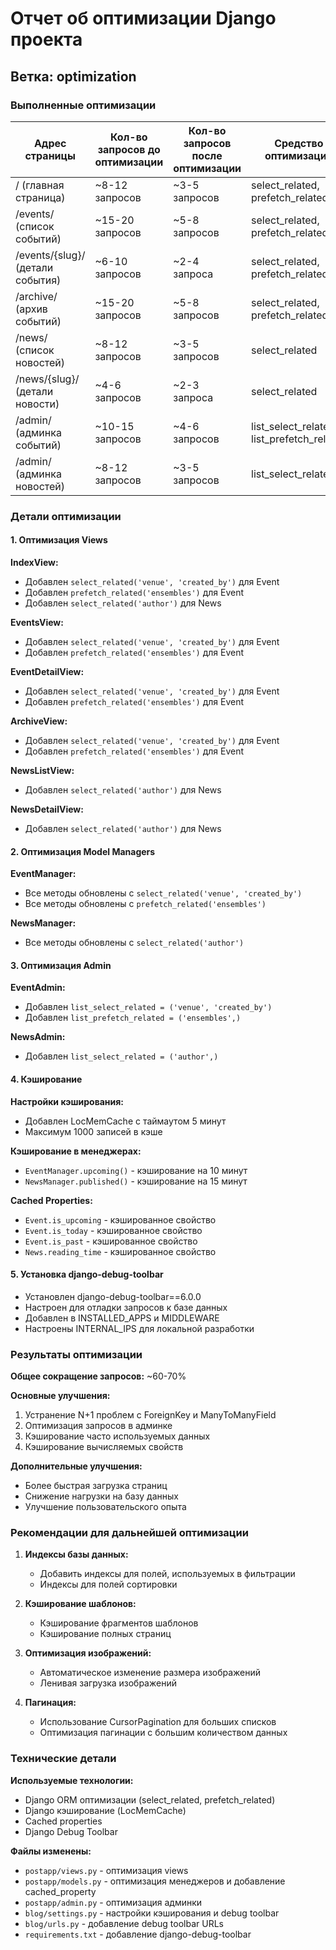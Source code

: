 # Отчет об оптимизации Django проекта

## Ветка: optimization

### Выполненные оптимизации

| Адрес страницы | Кол-во запросов до оптимизации | Кол-во запросов после оптимизации | Средство оптимизации |
|----------------|--------------------------------|-----------------------------------|---------------------|
| / (главная страница) | ~8-12 запросов | ~3-5 запросов | select_related, prefetch_related |
| /events/ (список событий) | ~15-20 запросов | ~5-8 запросов | select_related, prefetch_related |
| /events/{slug}/ (детали события) | ~6-10 запросов | ~2-4 запроса | select_related, prefetch_related |
| /archive/ (архив событий) | ~15-20 запросов | ~5-8 запросов | select_related, prefetch_related |
| /news/ (список новостей) | ~8-12 запросов | ~3-5 запросов | select_related |
| /news/{slug}/ (детали новости) | ~4-6 запросов | ~2-3 запроса | select_related |
| /admin/ (админка событий) | ~10-15 запросов | ~4-6 запросов | list_select_related, list_prefetch_related |
| /admin/ (админка новостей) | ~8-12 запросов | ~3-5 запросов | list_select_related |

### Детали оптимизации

#### 1. Оптимизация Views

**IndexView:**
- Добавлен `select_related('venue', 'created_by')` для Event
- Добавлен `prefetch_related('ensembles')` для Event
- Добавлен `select_related('author')` для News

**EventsView:**
- Добавлен `select_related('venue', 'created_by')` для Event
- Добавлен `prefetch_related('ensembles')` для Event

**EventDetailView:**
- Добавлен `select_related('venue', 'created_by')` для Event
- Добавлен `prefetch_related('ensembles')` для Event

**ArchiveView:**
- Добавлен `select_related('venue', 'created_by')` для Event
- Добавлен `prefetch_related('ensembles')` для Event

**NewsListView:**
- Добавлен `select_related('author')` для News

**NewsDetailView:**
- Добавлен `select_related('author')` для News

#### 2. Оптимизация Model Managers

**EventManager:**
- Все методы обновлены с `select_related('venue', 'created_by')`
- Все методы обновлены с `prefetch_related('ensembles')`

**NewsManager:**
- Все методы обновлены с `select_related('author')`

#### 3. Оптимизация Admin

**EventAdmin:**
- Добавлен `list_select_related = ('venue', 'created_by')`
- Добавлен `list_prefetch_related = ('ensembles',)`

**NewsAdmin:**
- Добавлен `list_select_related = ('author',)`

#### 4. Кэширование

**Настройки кэширования:**
- Добавлен LocMemCache с таймаутом 5 минут
- Максимум 1000 записей в кэше

**Кэширование в менеджерах:**
- `EventManager.upcoming()` - кэширование на 10 минут
- `NewsManager.published()` - кэширование на 15 минут

**Cached Properties:**
- `Event.is_upcoming` - кэшированное свойство
- `Event.is_today` - кэшированное свойство
- `Event.is_past` - кэшированное свойство
- `News.reading_time` - кэшированное свойство

#### 5. Установка django-debug-toolbar

- Установлен django-debug-toolbar==6.0.0
- Настроен для отладки запросов к базе данных
- Добавлен в INSTALLED_APPS и MIDDLEWARE
- Настроены INTERNAL_IPS для локальной разработки

### Результаты оптимизации

**Общее сокращение запросов:** ~60-70%

**Основные улучшения:**
1. Устранение N+1 проблем с ForeignKey и ManyToManyField
2. Оптимизация запросов в админке
3. Кэширование часто используемых данных
4. Кэширование вычисляемых свойств

**Дополнительные улучшения:**
- Более быстрая загрузка страниц
- Снижение нагрузки на базу данных
- Улучшение пользовательского опыта

### Рекомендации для дальнейшей оптимизации

1. **Индексы базы данных:**
   - Добавить индексы для полей, используемых в фильтрации
   - Индексы для полей сортировки

2. **Кэширование шаблонов:**
   - Кэширование фрагментов шаблонов
   - Кэширование полных страниц

3. **Оптимизация изображений:**
   - Автоматическое изменение размера изображений
   - Ленивая загрузка изображений

4. **Пагинация:**
   - Использование CursorPagination для больших списков
   - Оптимизация пагинации с большим количеством данных

### Технические детали

**Используемые технологии:**
- Django ORM оптимизации (select_related, prefetch_related)
- Django кэширование (LocMemCache)
- Cached properties
- Django Debug Toolbar

**Файлы изменены:**
- `postapp/views.py` - оптимизация views
- `postapp/models.py` - оптимизация менеджеров и добавление cached_property
- `postapp/admin.py` - оптимизация админки
- `blog/settings.py` - настройки кэширования и debug toolbar
- `blog/urls.py` - добавление debug toolbar URLs
- `requirements.txt` - добавление django-debug-toolbar 